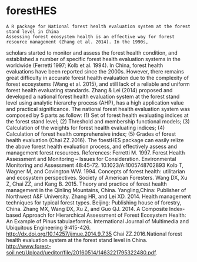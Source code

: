 # forestHES
    A R package for National forest health evaluation system at the forest stand level in China
    Assessing forest ecosystem health is an effective way for forest resource management (Zhang et al. 2014). In the 1990s, 
  scholars started to monitor and assess the forest health condition, and established a number of specific forest health 
  evaluation systems in the worldwide (Ferretti 1997; Kolb et al. 1994). In China, forest health evaluations have been 
  reported since the 2000s. However, there remains great difficulty in accurate forest health evaluation due to the 
  complexity of forest ecosystems (Wang et al. 2015), and still lack of a reliable and uniform forest health evaluating 
  standards. Zhang & Lei (2014) proposed and developed a national forest health evaluation system at the forest stand level 
  using analytic hierarchy process (AHP), has a high application value and practical significance.
    The national forest health evaluation system was composed by 5 parts as follow: (1) Set of forest health evaluating indices
  at the forest stand level; (2) Threshold and membership functional models; (3) Calculation of the weights for forest health
  evaluating indices; (4) Calculation of forest health comprehensive index; (5) Grades of forest health evaluation (Chai
  ZZ.2016).
    The foestHES package can easily relize the above forest health evaluation process, and effectively assess and management
  forest resources. 
  References: 
  Ferretti M. 1997. Forest Health Assessment and Monitoring – Issues for Consideration. Environmental Monitoring and Assessment
    48:45-72. 10.1023/A:1005748702893
  Kolb T, Wagner M, and Covington WW. 1994. Concepts of forest health: utilitarian and ecosystem perspectives. Society of 
    American Foresters.
  Wang DX, Xu Z, Chai ZZ, and Kang B. 2015. Theory and practice of forest health management in the Qinling Mountains, China.
    Yangling,China: Publisher of Northwest A&F University.
  Zhang HR, and Lei XD. 2014. Health management techniques for typical forest types. Beijing: Publishing house of forestry,
    China.
  Zhang MX, Wang DX, Xu Z, and Guo QJ. 2014. A Composite Index-based Approach for Hierarchical Assessment of Forest Ecosystem
    Health: An Example of Pinus tabulaeformis. International Journal of Multimedia and Ubiquitous Engineering 9:415-426. http://dx.doi.org/10.14257/ijmue.2014.9.7.35
  Chai ZZ.2016.National forest health evaluation system at the forest stand level in China.   
    http://www.forest-soil.net/Upload/ueditor/file/20160514/1463221795322480.pdf.
